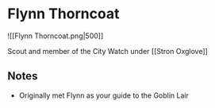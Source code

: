 # Flynn Thorncoat

![[Flynn Thorncoat.png|500]]

Scout and member of the City Watch under [[Stron Oxglove]]

## Notes

- Originally met Flynn as your guide to the Goblin Lair